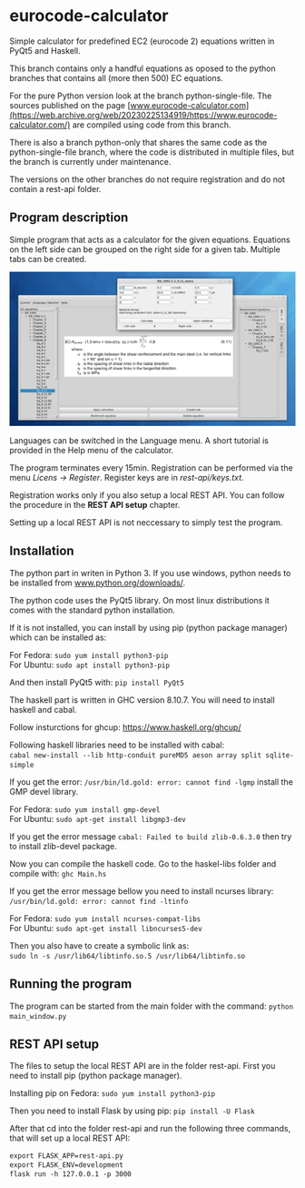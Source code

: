 # eurocode-calculator
Simple calculator for predefined EC2 (eurocode 2) equations written in PyQt5 and Haskell.

This branch contains only a handful equations as oposed to the python
branches that contains all (more then 500) EC equations. 

For the pure Python version look at the branch python-single-file. The
sources published on the page [www.eurocode-calculator.com](https://web.archive.org/web/20230225134919/https://www.eurocode-calculator.com/) are compiled
using code from this branch.

There is also a branch python-only that shares the same code as the 
python-single-file branch, where the code is distributed in multiple
files, but the branch is currently under maintenance. 

The versions on the other branches do not require registration and do
not contain a rest-api folder. 

Program description
-------------------

Simple program that acts as a calculator for the given equations.
Equations on the left side can be grouped on the right side for a
given tab. Multiple tabs can be created.

![alt text](https://github.com/LukaKurnjek/eurocode-calculator/blob/main/data/eurocode-calculator.png) 

Languages can be switched in the Language menu. A short tutorial is 
provided in the Help menu of the calculator.

The program terminates every 15min. Registration can be performed via
the menu *Licens -> Register*. Register keys are in *rest-api/keys.txt*.

Registration works only if you also setup a local REST API. You can 
follow the procedure in the **REST API setup** chapter. 

Setting up a local REST API is not neccessary to simply test the program.

Installation
------------

The python part in writen in Python 3. If you use windows, python
needs to be installed from www.python.org/downloads/.

The python code uses the PyQt5 library. On most linux distributions
it comes with the standard python installation. 

If it is not installed, you can install by using pip (python package 
manager) which can be installed as:

For Fedora: `sudo yum install python3-pip`<br>
For Ubuntu: `sudo apt install python3-pip`

And then install PyQt5 with: `pip install PyQt5`

The haskell part is written in GHC version 8.10.7. You will need to 
install haskell and cabal.

Follow insturctions for ghcup: https://www.haskell.org/ghcup/

Following haskell libraries need to be installed with cabal:<br>
`cabal new-install --lib http-conduit pureMD5 aeson array split sqlite-simple`<br>

If you get the error: `/usr/bin/ld.gold: error: cannot find -lgmp`
install the GMP devel library.

For Fedora: `sudo yum install gmp-devel`<br>
For Ubuntu: `sudo apt-get install libgmp3-dev`

If you get the error message `cabal: Failed to build zlib-0.6.3.0`
then try to install zlib-devel package.

Now you can compile the haskell code. Go to the haskel-libs folder and
compile with: `ghc Main.hs`

If you get the error message bellow you need to install ncurses library:<br>
`/usr/bin/ld.gold: error: cannot find -ltinfo`

For Fedora: `sudo yum install ncurses-compat-libs`<br>
For Ubuntu: `sudo apt-get install libncurses5-dev`

Then you also have to create a symbolic link as:<br>
`sudo ln -s /usr/lib64/libtinfo.so.5 /usr/lib64/libtinfo.so`

Running the program
-------------------

The program can be started from the main folder with the command:
`python main_window.py`

REST API setup
--------------

The files to setup the local REST API are in the folder rest-api.
First you need to install pip (python package manager).

Installing pip on Fedora:
`sudo yum install python3-pip`

Then you need to install Flask by using pip:
`pip install -U Flask`

After that cd into the folder rest-api and run the following three 
commands, that will set up a local REST API:
```
export FLASK_APP=rest-api.py
export FLASK_ENV=development
flask run -h 127.0.0.1 -p 3000
```
